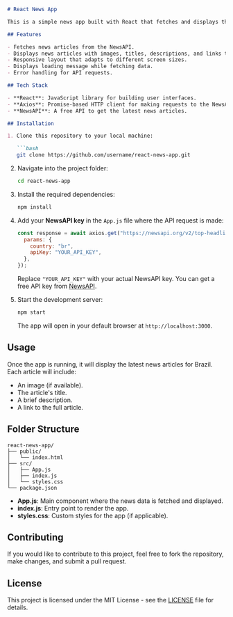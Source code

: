 
```markdown
# React News App

This is a simple news app built with React that fetches and displays the latest news articles. The app fetches news from the NewsAPI and displays it in a clean and responsive grid layout. It also handles loading states and error messages.

## Features

- Fetches news articles from the NewsAPI.
- Displays news articles with images, titles, descriptions, and links to read more.
- Responsive layout that adapts to different screen sizes.
- Displays loading message while fetching data.
- Error handling for API requests.

## Tech Stack

- **React**: JavaScript library for building user interfaces.
- **Axios**: Promise-based HTTP client for making requests to the NewsAPI.
- **NewsAPI**: A free API to get the latest news articles.

## Installation

1. Clone this repository to your local machine:

   ```bash
   git clone https://github.com/username/react-news-app.git
   ```

2. Navigate into the project folder:

   ```bash
   cd react-news-app
   ```

3. Install the required dependencies:

   ```bash
   npm install
   ```

4. Add your **NewsAPI key** in the `App.js` file where the API request is made:

   ```javascript
   const response = await axios.get("https://newsapi.org/v2/top-headlines", {
     params: {
       country: "br",
       apiKey: "YOUR_API_KEY",
     },
   });
   ```

   Replace `"YOUR_API_KEY"` with your actual NewsAPI key. You can get a free API key from [NewsAPI](https://newsapi.org/).

5. Start the development server:

   ```bash
   npm start
   ```

   The app will open in your default browser at `http://localhost:3000`.

## Usage

Once the app is running, it will display the latest news articles for Brazil. Each article will include:
- An image (if available).
- The article's title.
- A brief description.
- A link to the full article.

## Folder Structure

```
react-news-app/
├── public/
│   └── index.html
├── src/
│   ├── App.js
│   ├── index.js
│   └── styles.css
└── package.json
```

- **App.js**: Main component where the news data is fetched and displayed.
- **index.js**: Entry point to render the app.
- **styles.css**: Custom styles for the app (if applicable).

## Contributing

If you would like to contribute to this project, feel free to fork the repository, make changes, and submit a pull request.

## License

This project is licensed under the MIT License - see the [LICENSE](LICENSE) file for details.
```


